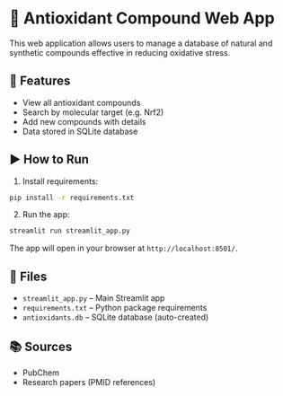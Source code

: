 # 🧪 Antioxidant Compound Web App

This web application allows users to manage a database of natural and synthetic compounds effective in reducing oxidative stress.

## 🔧 Features

- View all antioxidant compounds
- Search by molecular target (e.g. Nrf2)
- Add new compounds with details
- Data stored in SQLite database

## ▶️ How to Run

1. Install requirements:
```bash
pip install -r requirements.txt
```

2. Run the app:
```bash
streamlit run streamlit_app.py
```

The app will open in your browser at `http://localhost:8501/`.

## 📁 Files

- `streamlit_app.py` – Main Streamlit app
- `requirements.txt` – Python package requirements
- `antioxidants.db` – SQLite database (auto-created)

## 📚 Sources

- PubChem
- Research papers (PMID references)